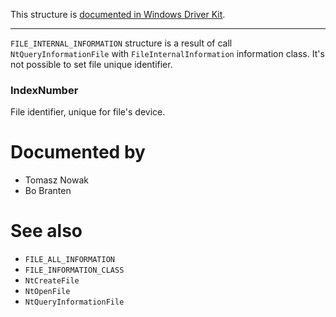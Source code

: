 This structure is [documented in Windows Driver Kit](https://learn.microsoft.com/en-us/windows-hardware/drivers/ddi/ntifs/ns-ntifs-_file_internal_information).

---

`FILE_INTERNAL_INFORMATION` structure is a result of call `NtQueryInformationFile` with `FileInternalInformation` information class. It's not possible to set file unique identifier.

### IndexNumber

File identifier, unique for file's device.

# Documented by

* Tomasz Nowak
* Bo Branten

# See also

* `FILE_ALL_INFORMATION`
* `FILE_INFORMATION_CLASS`
* `NtCreateFile`
* `NtOpenFile`
* `NtQueryInformationFile`

